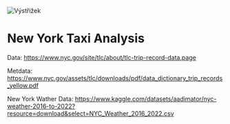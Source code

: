 
![Výstřižek](https://github.com/user-attachments/assets/027c812f-117d-4cb8-8b50-7bdac205b5a5)

# New York Taxi Analysis

Data: https://www.nyc.gov/site/tlc/about/tlc-trip-record-data.page

Metdata: https://www.nyc.gov/assets/tlc/downloads/pdf/data_dictionary_trip_records_yellow.pdf

New York Wather Data: https://www.kaggle.com/datasets/aadimator/nyc-weather-2016-to-2022?resource=download&select=NYC_Weather_2016_2022.csv
